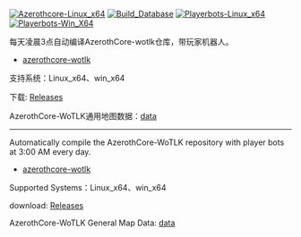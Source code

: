 [![Azerothcore-Linux_x64](https://github.com/ganan3917/build_azerothcore/actions/workflows/Azerothcore-Linux_x64.yml/badge.svg?event=workflow_dispatch)](https://github.com/ganan3917/build_azerothcore/actions/workflows/Azerothcore-Linux_x64.yml)
[![Build_Database](https://github.com/ganan3917/build_azerothcore/actions/workflows/Build_Database.yml/badge.svg?branch=main&event=workflow_dispatch)](https://github.com/ganan3917/build_azerothcore/actions/workflows/Build_Database.yml)
[![Playerbots-Linux_x64](https://github.com/ganan3917/build_azerothcore/actions/workflows/Playerbots-Linux_x64.yml/badge.svg?event=workflow_dispatch)](https://github.com/ganan3917/build_azerothcore/actions/workflows/Playerbots-Linux_x64.yml)
[![Playerbots-Win_X64](https://github.com/ganan3917/build_azerothcore/actions/workflows/Playerbots-Win_X64.yml/badge.svg?event=workflow_dispatch)](https://github.com/ganan3917/build_azerothcore/actions/workflows/Playerbots-Win_X64.yml)

每天凌晨3点自动编译AzerothCore-wotlk仓库，带玩家机器人。

 - [azerothcore-wotlk](https://github.com/liyunfan1223/azerothcore-wotlk)

支持系统：Linux_x64、win_x64

下载: [Releases](https://github.com/ganan3917/build_azerothcore/releases)

AzerothCore-WoTLK通用地图数据：[data](https://github.com/ganan3917/azerothcore-data.git)

---

Automatically compile the AzerothCore-WoTLK repository with player bots at 3:00 AM every day.

 - [azerothcore-wotlk](https://github.com/liyunfan1223/azerothcore-wotlk)

Supported Systems：Linux_x64、win_x64

download: [Releases](https://github.com/ganan3917/build_azerothcore/releases)

AzerothCore-WoTLK General Map Data: [data](https://github.com/ganan3917/azerothcore-data.git)
